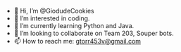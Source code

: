 - 👋 Hi, I’m @GiodudeCookies
- 👀 I’m interested in coding.
- 🌱 I’m currently learning Python and Java.
- 💞️ I’m looking to collaborate on Team 203, Souper bots.
- 📫 How to reach me: gtorr453v@gmail.com

<!---
GiodudeCookies/GiodudeCookies is a ✨ special ✨ repository because its `README.md` (this file) appears on your GitHub profile.
You can click the Preview link to take a look at your changes.
--->
